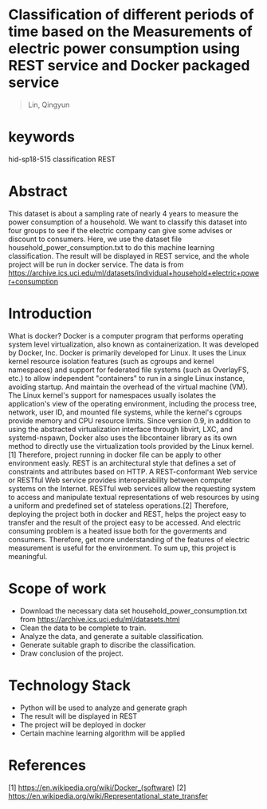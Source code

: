 # Classification of different periods of time based on the Measurements of electric power consumption using REST service and Docker packaged service

>Lin, Qingyun

# keywords
hid-sp18-515 classification REST


# Abstract
This dataset is about a sampling rate of nearly 4 years to measure the power consumption of a household.
We want to classify this dataset into four groups to see if the electric company can give some advises or discount to consumers.
Here, we use the dataset file household_power_consumption.txt to do this machine learning classification. The result will be displayed in REST service, and the whole project will be run in docker service.
The data is from https://archive.ics.uci.edu/ml/datasets/individual+household+electric+power+consumption

# Introduction
What is docker?
Docker is a computer program that performs operating system level virtualization, also known as containerization. It was developed by Docker, Inc. Docker is primarily developed for Linux. It uses the Linux kernel resource isolation features (such as cgroups and kernel namespaces) and support for federated file systems (such as OverlayFS, etc.) to allow independent "containers" to run in a single Linux instance, avoiding startup. And maintain the overhead of the virtual machine (VM). The Linux kernel's support for namespaces usually isolates the application's view of the operating environment, including the process tree, network, user ID, and mounted file systems, while the kernel's cgroups provide memory and CPU resource limits. Since version 0.9, in addition to using the abstracted virtualization interface through libvirt, LXC, and systemd-nspawn, Docker also uses the libcontainer library as its own method to directly use the virtualization tools provided by the Linux kernel.[1]
Therefore, project running in docker file can be apply to other environment easly.
REST is an architectural style that defines a set of constraints and attributes based on HTTP. A REST-conformant Web service or RESTful Web service provides interoperability between computer systems on the Internet. RESTful web services allow the requesting system to access and manipulate textual representations of web resources by using a uniform and predefined set of stateless operations.[2]
Therefore, deploying the project both in docker and REST, helps the project easy to transfer and the result of the project easy to be accessed.
And electric consuming problem is a heated issue both for the goverments and consumers. Therefore, get more understanding of the features of electric measurement is useful for the environment.
To sum up, this project is meaningful. 

# Scope of work
* Download the necessary data set household_power_consumption.txt from https://archive.ics.uci.edu/ml/datasets.html
* Clean the data to be complete to train.
* Analyze the data, and generate a suitable classification.
* Generate suitable graph to discribe the classification.
* Draw conclusion of the project.

# Technology Stack
* Python will be used to analyze and generate graph
* The result will be displayed in REST
* The project will be deployed in docker
* Certain machine learning algorithm will be applied 

# References
[1] https://en.wikipedia.org/wiki/Docker_(software)
[2] https://en.wikipedia.org/wiki/Representational_state_transfer
